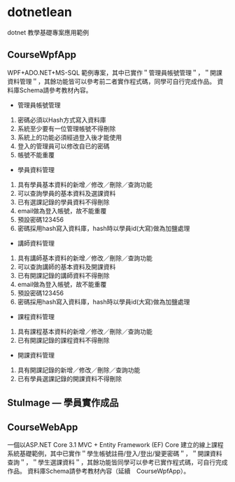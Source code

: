 # dotnetlean

dotnet 教學基礎專案應用範例

<h2>CourseWpfApp</h2>

WPF+ADO.NET+MS-SQL 範例專案，其中已實作＂管理員帳號管理＂，＂開課資料管理＂，其餘功能皆可以參考前二者實作程式碼，同學可自行完成作品。
資料庫Schema請參考教材內容。

* 管理員帳號管理
1. 密碼必須以Hash⽅式寫入資料庫
2. 系統⾄少要有⼀位管理帳號不得刪除
3. 系統上的功能必須經過登入後才能使⽤
4. 登入的管理員可以修改⾃已的密碼
5. 帳號不能重覆

* 學員資料管理
1. 具有學員基本資料的新增／修改／刪除／查詢功能
2. 可以查詢學員的基本資料及選課資料
3. 已有選課記錄的學員資料不得刪除
4. email做為登入帳號，故不能重覆
5. 預設密碼123456
6. 密碼採⽤hash寫入資料庫，hash時以學員id(⼤寫)做為加鹽處理

* 講師資料管理
1. 具有講師基本資料的新增／修改／刪除／查詢功能
2. 可以查詢講師的基本資料及開課資料
3. 已有開課記錄的講師資料不得刪除
4. email做為登入帳號，故不能重覆
5. 預設密碼123456
6. 密碼採⽤hash寫入資料庫，hash時以學員id(⼤寫)做為加鹽處理

* 課程資料管理
1. 具有課程基本資料的新增／修改／刪除／查詢功能
2. 已有開課記錄的課程資料不得刪除

* 開課資料管理
1. 具有開課記錄的新增／修改／刪除／查詢功能
2. 已有學員選課記錄的開課資料不得刪除

<h2>StuImage — 學員實作成品</h2>

<h2>CourseWebApp</h2>

一個以ASP.NET Core 3.1 MVC + Entity Framework (EF) Core 建立的線上課程系統基礎範例，其中已實作＂學生帳號註冊/登入/登出/變更密碼＂，＂開課資料查詢＂，＂學生選課資料＂，其餘功能皆同學可以參考已實作程式碼，可自行完成作品。
資料庫Schema請參考教材內容（延續　CourseWpfApp）。